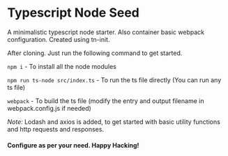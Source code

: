 # Typescript Node Seed

A minimalistic typescript node starter. Also container basic webpack configuration.
Created using tn-init.

After cloning. Just run the following command to get started.

`npm i` - To install all the node modules

`npm run ts-node src/index.ts` - To run the ts file directly (You can run any ts file)

`webpack` - To build the ts file (modify the entry and output filename in webpack.config.js if needed)

*Note:*
Lodash and axios is added, to get started with basic utility functions and http requests and responses.

#### Configure as per your need. Happy Hacking!
